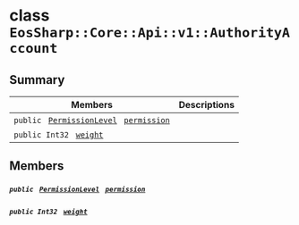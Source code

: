 # class `EosSharp::Core::Api::v1::AuthorityAccount` 

## Summary

 Members                                | Descriptions                                
----------------------------------------|---------------------------------------------
`public ` [`PermissionLevel`](EosSharp--Core--Api--v1--PermissionLevel.md)` ` [`permission`](#class_eos_sharp_1_1_core_1_1_api_1_1v1_1_1_authority_account_1a31d72dc0a96818c80f286f6bf5d15697) | 
`public Int32 ` [`weight`](#class_eos_sharp_1_1_core_1_1_api_1_1v1_1_1_authority_account_1ac0f25cba6309d3ed363f7cac3ade3177) | 

## Members

##### `public ` [`PermissionLevel`](EosSharp--Core--Api--v1--PermissionLevel.md)` ` [`permission`](#class_eos_sharp_1_1_core_1_1_api_1_1v1_1_1_authority_account_1a31d72dc0a96818c80f286f6bf5d15697) 

##### `public Int32 ` [`weight`](#class_eos_sharp_1_1_core_1_1_api_1_1v1_1_1_authority_account_1ac0f25cba6309d3ed363f7cac3ade3177) 

